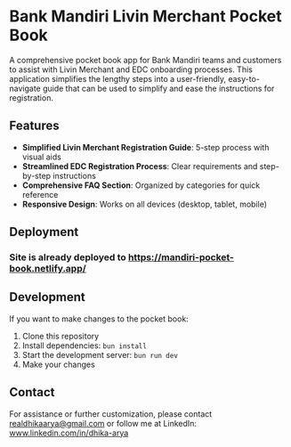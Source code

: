 # Bank Mandiri Livin Merchant Pocket Book

A comprehensive pocket book app for Bank Mandiri teams and customers to assist with Livin Merchant and EDC onboarding processes. This application simplifies the lengthy steps into a user-friendly, easy-to-navigate guide that can be used to simplify and ease the instructions for registration.

## Features

- **Simplified Livin Merchant Registration Guide**: 5-step process with visual aids
- **Streamlined EDC Registration Process**: Clear requirements and step-by-step instructions
- **Comprehensive FAQ Section**: Organized by categories for quick reference
- **Responsive Design**: Works on all devices (desktop, tablet, mobile)

## Deployment

### Site is already deployed to https://mandiri-pocket-book.netlify.app/

## Development

If you want to make changes to the pocket book:

1. Clone this repository
2. Install dependencies: `bun install`
3. Start the development server: `bun run dev`
4. Make your changes

## Contact

For assistance or further customization, please contact realdhikaarya@gmail.com or follow me at LinkedIn: www.linkedin.com/in/dhika-arya
